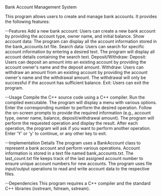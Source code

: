 Bank Account Management System

This program allows users to create and manage bank accounts. It provides the following features:

--Features
Add a new bank account: Users can create a new bank account by providing the account type, owner name, and initial balance.
Show account data: The program can display all the account information stored in the bank_accounts.txt file.
Search data: Users can search for specific account information by entering a desired text. The program will display all account details containing the search text.
Deposit/Withdraw:
Deposit: Users can deposit an amount into an existing account by providing the account owner's name and the deposit amount.
Withdraw: Users can withdraw an amount from an existing account by providing the account owner's name and the withdrawal amount. The withdrawal will only be successful if the account has sufficient balance.
Exit: Users can exit the program.

--Usage
Compile the C++ source code using a C++ compiler.
Run the compiled executable.
The program will display a menu with various options. Enter the corresponding number to perform the desired operation.
Follow the on-screen prompts to provide the required information (e.g., account type, owner name, balance, deposit/withdrawal amount).
The program will perform the requested operation and display the result.
After each operation, the program will ask if you want to perform another operation. Enter 'Y' or 'y' to continue, or any other key to exit.

--Implementation Details
The program uses a BankAccount class to represent a bank account and perform various operations.
Account information is stored in a text file named bank_accounts.txt.
The last_count.txt file keeps track of the last assigned account number to ensure unique account numbers for new accounts.
The program uses file input/output operations to read and write account data to the respective files.

--Dependencies
This program requires a C++ compiler and the standard C++ libraries (iostream, fstream, sstream).
